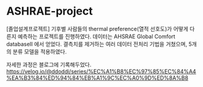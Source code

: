 # ASHRAE-project
[졸업설계프로젝트]
기후별 사람들의 thermal preference(열적 선호도)가 어떻게 다른지 예측하는 프로젝트를 진행하였다. 
데이터는 AHSRAE Global Comfort databaseII 에서 얻었다. 
결측치를 제거하는 여러 데이터 전처리 기법을 거쳤으며, 5개의 분류 모델을 적용하였다. 

자세한 과정은 블로그에 기록해두었다.
https://velog.io/@ddoddi/series/%EC%A1%B8%EC%97%85%EC%84%A4%EA%B3%84%ED%94%84%EB%A1%9C%EC%A0%9D%ED%8A%B8
